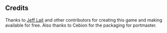 ## Credits

Thanks to [Jeff Lait](https://www.zincland.com/powder/) and other contributors for creating this game and making available for free. Also thanks to Cebion for the packaging for portmaster.

